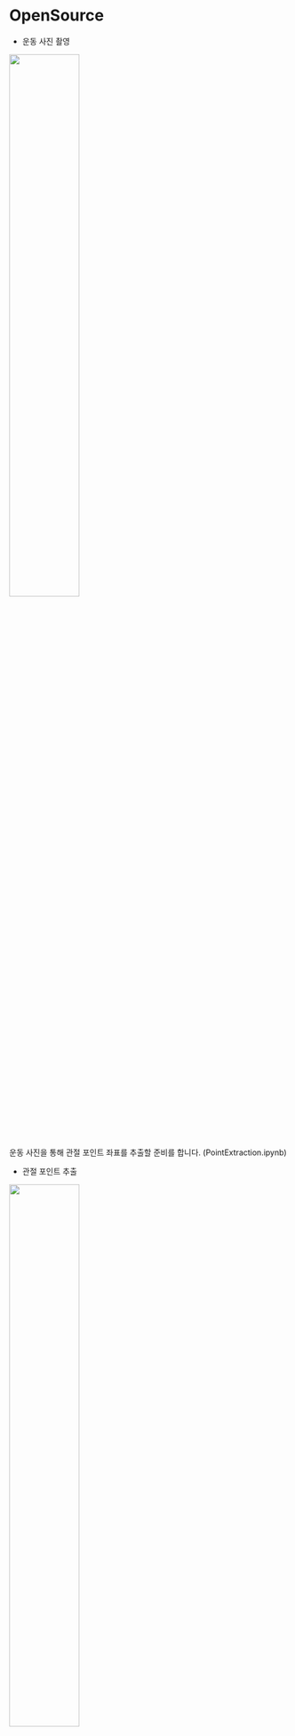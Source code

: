 # OpenSource
- 운동 사진 촬영 
<img src="https://user-images.githubusercontent.com/54933779/117271024-c47f4500-ae94-11eb-9c51-0e4feb5c7013.JPG" width="50%"  heigh="50%">

운동 사진을 통해 관절 포인트 좌표를 추출할 준비를 합니다. (PointExtraction.ipynb)
- 관절 포인트 추출

<img src="https://user-images.githubusercontent.com/54933779/117271036-c77a3580-ae94-11eb-9e24-0165e21a0e7c.JPG" width="50%"  heigh="50%">

관절 포인트 좌표를 통해 모델을 학습합니다. (Model.ipynb)
1. 전처리 단계에서 관절 포인트 좌표를 좌표간의 각도로 변환합니다.
2. 데이터를 정규화 하고, RandomForest, MLP, GradientBoost, SVM, Bagging Classifier를 통해 모델을 10-Fold CrossValidation 합니다.
3. 5개의 분류기중 가장 높은 성능의 분류기를 통해 학습을 진행합니다.

- 모델을 통해 결과 출력

<img src="https://user-images.githubusercontent.com/54933779/117271040-c812cc00-ae94-11eb-8ac8-5ecff010d26d.JPG" width="50%"  heigh="50%">

